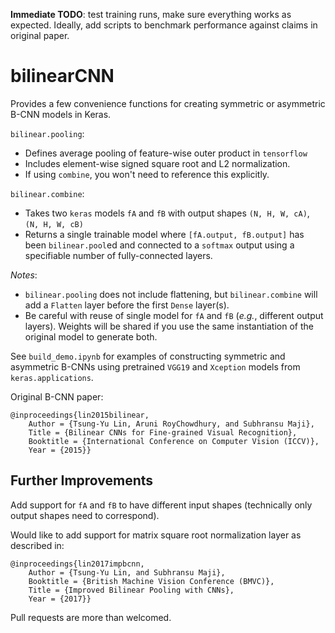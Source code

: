 **Immediate TODO**: test training runs, make sure everything works as expected. Ideally, add scripts to benchmark performance against claims in original paper.

# bilinearCNN

Provides a few convenience functions for creating symmetric or asymmetric B-CNN models in Keras.

`bilinear.pooling`:

- Defines average pooling of feature-wise outer product in `tensorflow`
- Includes element-wise signed square root and L2 normalization.
- If using `combine`, you won't need to reference this explicitly.

`bilinear.combine`: 

- Takes two `keras` models `fA` and `fB` with output shapes `(N, H, W, cA)`, `(N, H, W, cB)`
- Returns a single trainable model where `[fA.output, fB.output]` has been `bilinear.pool`ed and connected to a `softmax` output using a specifiable number of fully-connected layers.

*Notes*:

- `bilinear.pooling` does not include flattening, but `bilinear.combine` will add a `Flatten` layer before the first `Dense` layer(s).
- Be careful with reuse of single model for `fA` and `fB` (*e.g.*, different output layers). Weights will be shared if you use the same instantiation of the original model to generate both.

See `build_demo.ipynb` for examples of constructing symmetric and asymmetric B-CNNs using pretrained `VGG19` and `Xception` models from `keras.applications`.

Original B-CNN paper:
```
@inproceedings{lin2015bilinear,
    Author = {Tsung-Yu Lin, Aruni RoyChowdhury, and Subhransu Maji},
    Title = {Bilinear CNNs for Fine-grained Visual Recognition},
    Booktitle = {International Conference on Computer Vision (ICCV)},
    Year = {2015}}
```

## Further Improvements

Add support for `fA` and `fB` to have different input shapes (technically only output shapes need to correspond).

Would like to add support for matrix square root normalization layer as described in:
```
@inproceedings{lin2017impbcnn,
    Author = {Tsung-Yu Lin, and Subhransu Maji},
    Booktitle = {British Machine Vision Conference (BMVC)},
    Title = {Improved Bilinear Pooling with CNNs},
    Year = {2017}}
```

Pull requests are more than welcomed.
